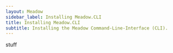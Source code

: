 ```yaml
---
layout: Meadow
sidebar_label: Installing Meadow.CLI
title: Installing Meadow.CLI
subtitle: Installing the Meadow Command-Line-Interface (CLI).
---
```


stuff